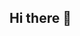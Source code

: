## Hi there 👋

<!--
**Vitoriax02/Vitoriax02** is a ✨ _special_ ✨ repository because its `README.md` (this file) appears on your GitHub profile.

Here are some ideas to get you started:

oi eu sou a Vitória tenho 17 anos, e sou estudante do Ensino Médio 
❤
